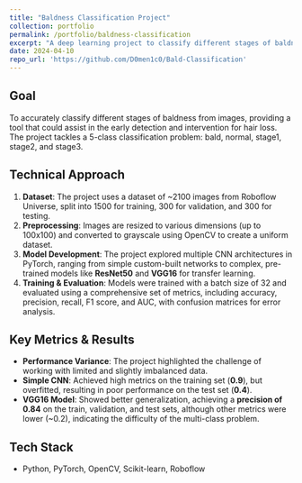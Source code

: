 ```yaml
---
title: "Baldness Classification Project"
collection: portfolio
permalink: /portfolio/baldness-classification
excerpt: "A deep learning project to classify different stages of baldness using CNNs and pre-trained models like ResNet50 and VGG16."
date: 2024-04-10
repo_url: 'https://github.com/D0men1c0/Bald-Classification'
---
```


## Goal
To accurately classify different stages of baldness from images, providing a tool that could assist in the early detection and intervention for hair loss. The project tackles a 5-class classification problem: bald, normal, stage1, stage2, and stage3.

## Technical Approach
1.  **Dataset**: The project uses a dataset of ~2100 images from Roboflow Universe, split into 1500 for training, 300 for validation, and 300 for testing.
2.  **Preprocessing**: Images are resized to various dimensions (up to 100x100) and converted to grayscale using OpenCV to create a uniform dataset.
3.  **Model Development**: The project explored multiple CNN architectures in PyTorch, ranging from simple custom-built networks to complex, pre-trained models like **ResNet50** and **VGG16** for transfer learning.
4.  **Training & Evaluation**: Models were trained with a batch size of 32 and evaluated using a comprehensive set of metrics, including accuracy, precision, recall, F1 score, and AUC, with confusion matrices for error analysis.

## Key Metrics & Results
- **Performance Variance**: The project highlighted the challenge of working with limited and slightly imbalanced data.
- **Simple CNN**: Achieved high metrics on the training set (**0.9**), but overfitted, resulting in poor performance on the test set (**0.4**).
- **VGG16 Model**: Showed better generalization, achieving a **precision of 0.84** on the train, validation, and test sets, although other metrics were lower (~0.2), indicating the difficulty of the multi-class problem.

## Tech Stack
- Python, PyTorch, OpenCV, Scikit-learn, Roboflow